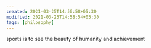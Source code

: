 ```yaml
---
created: 2021-03-25T14:56:58+05:30
modified: 2021-03-25T14:58:54+05:30
tags: [philosophy]
---
```


sports is to see the beauty of humanity and achievement
